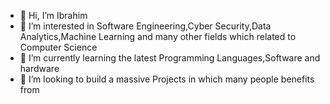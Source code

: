 - 👋 Hi, I’m Ibrahim 
- 👀 I’m interested in Software Engineering,Cyber Security,Data Analytics,Machine Learning and many other fields which related to Computer Science
- 🌱 I’m currently learning the latest Programming Languages,Software and hardware 
- 💞️ I’m looking to build a massive Projects in which many people benefits from

<!---
ibrahiminfo700/ibrahiminfo700 is a ✨ special ✨ repository because its `README.md` (this file) appears on your GitHub profile.
You can click the Preview link to take a look at your changes.
--->
